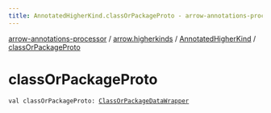 ```yaml
---
title: AnnotatedHigherKind.classOrPackageProto - arrow-annotations-processor
---
```


[arrow-annotations-processor](../../index.html) / [arrow.higherkinds](../index.html) / [AnnotatedHigherKind](index.html) / [classOrPackageProto](./class-or-package-proto.html)

# classOrPackageProto

`val classOrPackageProto: `[`ClassOrPackageDataWrapper`](../../arrow.common.utils/-class-or-package-data-wrapper/index.html)